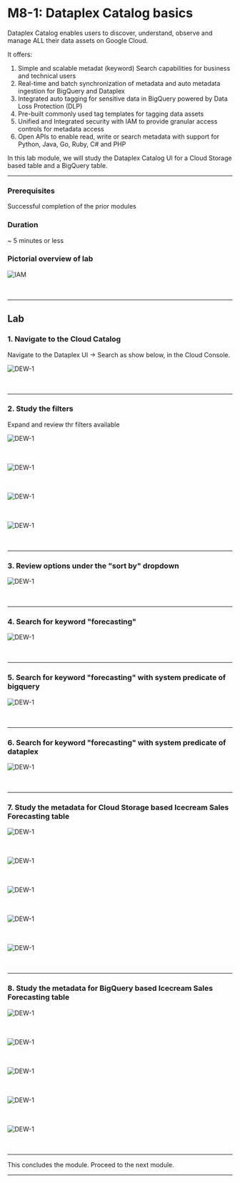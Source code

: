 
# M8-1: Dataplex Catalog basics

Dataplex Catalog enables users to discover, understand, observe and  manage ALL their data assets on Google Cloud.

It offers:
1. Simple and scalable metadat (keyword) Search capabilities for business and technical users
2. Real-time and batch synchronization of metadata and auto metadata ingestion for BigQuery  and Dataplex
3. Integrated auto tagging for sensitive data in BigQuery powered by Data Loss Protection (DLP)
4. Pre-built commonly used tag templates for tagging data assets
5. Unified and Integrated security with IAM to provide granular access controls for metadata access
6. Open APIs to enable read, write or search metadata with support for Python, Java, Go, Ruby, C# and PHP
  
In this lab module, we will study the Dataplex Catalog UI for a Cloud Storage based table and a BigQuery table.

<hr>

### Prerequisites

Successful completion of the prior modules


### Duration

~ 5 minutes or less


### Pictorial overview of lab

![IAM](../01-images/m081-00.png)   
<br><br>

<hr>

## Lab


### 1. Navigate to the Cloud Catalog
Navigate to the Dataplex UI -> Search as show below, in the Cloud Console. 

![DEW-1](../01-images/m081-01.png)   
<br><br>
<hr>

### 2. Study the filters
Expand and review thr filters available

![DEW-1](../01-images/m081-02.png)   
<br><br>

![DEW-1](../01-images/m081-03.png)   
<br><br>

![DEW-1](../01-images/m081-04.png)   
<br><br>

![DEW-1](../01-images/m081-05.png)   
<br><br>

<hr>

### 3. Review options under the "sort by" dropdown

![DEW-1](../01-images/m081-06.png)   
<br><br>

<hr>

### 4. Search for keyword "forecasting"

![DEW-1](../01-images/m081-07.png)   
<br><br>

<hr>

### 5. Search for keyword "forecasting" with system predicate of bigquery

![DEW-1](../01-images/m081-08.png)   
<br><br>

<hr>

### 6. Search for keyword "forecasting" with system predicate of dataplex

![DEW-1](../01-images/m081-09.png)   
<br><br>

<hr>

### 7. Study the metadata for Cloud Storage based Icecream Sales Forecasting table

![DEW-1](../01-images/m081-10.png)   
<br><br>

![DEW-1](../01-images/m081-11.png)   
<br><br>

![DEW-1](../01-images/m081-12.png)   
<br><br>

![DEW-1](../01-images/m081-13.png)   
<br><br>

![DEW-1](../01-images/m081-14.png)   
<br><br>

<hr>

### 8. Study the metadata for BigQuery based Icecream Sales Forecasting table

![DEW-1](../01-images/m081-15.png)   
<br><br>

![DEW-1](../01-images/m081-16.png)   
<br><br>


![DEW-1](../01-images/m081-17.png)   
<br><br>


![DEW-1](../01-images/m081-18.png)   
<br><br>

![DEW-1](../01-images/m081-19.png)   
<br><br>

<hr>

This concludes the module. Proceed to the next module.

<hr>


